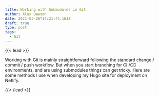 ```yaml
---
title: Working with Submodules in Git
author: Alex Dawson
date: 2021-03-26T14:21:44.161Z
draft: true
type: post
tags:
  - Git
---
```

{{< lead >}}

Working with Git is mainly straightforward following the standard change / commit / push workflow. But when you start branching for CI /CD environments, and are using submodules things can get tricky. Here are some methods I use when developing my Hugo site for deployment on Netlify.

{{< /lead >}}